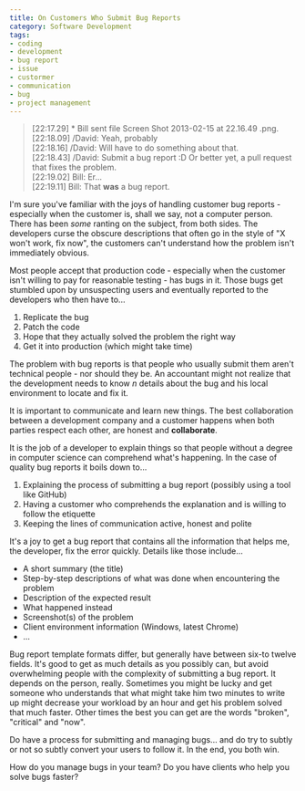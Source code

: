 ```yaml
---
title: On Customers Who Submit Bug Reports
category: Software Development
tags:
- coding
- development
- bug report
- issue
- custormer
- communication
- bug
- project management
---
```

<blockquote>
  [22:17.29] * Bill sent file Screen Shot 2013-02-15 at 22.16.49 .png.<br />
  [22:18.09] /David: Yeah, probably<br />
  [22:18.16] /David: Will have to do something about that.<br />
  [22:18.43] /David: Submit a bug report :D Or better yet, a pull request that fixes the problem.<br />
  [22:19.02] Bill: Er...<br />
  [22:19.11] Bill: That <strong>was</strong> a bug report.

</blockquote>

I'm sure you've familiar with the joys of handling customer bug reports - especially when the customer is, shall we say, not a computer person. There has been <em>some</em> ranting on the subject, from both sides. The developers curse the obscure descriptions that often go in the style of "X won't work, fix now", the customers can't understand how the problem isn't immediately obvious.<br />

Most people accept that production code - especially when the customer isn't willing to pay for reasonable testing - has bugs in it. Those bugs get stumbled upon by unsuspecting users and eventually reported to the developers who then have to...

<ol>
<li>Replicate the bug</li>
<li>Patch the code</li>
<li>Hope that they actually solved the problem the right way</li>
<li>Get it into production (which might take time)</li>
</ol>

The problem with bug reports is that people who usually submit them aren't technical people - nor should they be. An accountant might not realize that the development needs to know <em>n</em> details about the bug and his local environment to locate and fix it.

It is important to communicate and learn new things. The best collaboration between a development company and a customer happens when both parties respect each other, are honest and <strong>collaborate</strong>.

It is the job of a developer to explain things so that people without a degree in computer science can comprehend what's happening. In the case of quality bug reports it boils down to...

<ol>
<li>Explaining the process of submitting a bug report (possibly using a tool like GitHub)</li>
<li>Having a customer who comprehends the explanation and is willing to follow the etiquette</li>
<li>Keeping the lines of communication active, honest and polite</li>
</ol>

It's a joy to get a bug report that contains all the information that helps me, the developer, fix the error quickly. Details like those include...

<ul>
<li>A short summary (the title)</li>
<li>Step-by-step descriptions of what was done when encountering the problem</li>
<li>Description of the expected result</li>
<li>What happened instead</li>
<li>Screenshot(s) of the problem</li>
<li>Client environment information (Windows, latest Chrome)</li>
<li>...</li>
</ul>

Bug report template formats differ, but generally have between six-to twelve fields. It's good to get as much details as you possibly can, but avoid overwhelming people with the complexity of submitting a bug report. It depends on the person, really. Sometimes you might be lucky and get someone who understands that what might take him two minutes to write up might decrease your workload by an hour and get his problem solved that much faster. Other times the best you can get are the words "broken", "critical" and "now".

Do have a process for submitting and managing bugs... and do try to subtly or not so subtly convert your users to follow it. In the end, you both win.

How do you manage bugs in your team? Do you have clients who help you solve bugs faster?

